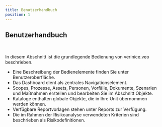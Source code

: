 ```yaml
---
title: Benutzerhandbuch
position: 1
---
```


## Benutzerhandbuch

<br>

In diesem Abschnitt ist die grundlegende Bedienung von verinice.veo beschrieben.

* Eine Beschreibung der Bedienelemente finden Sie unter <DocLink to="/manual/user-interface">Benutzeroberfläche</DocLink>.
* Das <DocLink to="/manual/dashboard">Dashboard</DocLink> dient als zentrales Navigationselement.
* Scopes, Prozesse, Assets, Personen, Vorfälle, Dokumente, Szenarien und Maßnahmen erstellen und bearbeiten Sie im Abschnitt <DocLink to="/manual/objects">Objekte</DocLink>.
* <DocLink to="/manual/catalogues">Kataloge</DocLink> enthalten globale Objekte, die in Ihre Unit übernommen werden können.
* Verfügbare Reportvorlagen stehen unter <DocLink to="/manual/reports">Reports</DocLink> zur Verfügung.
* Die im Rahmen der Risikoanalyse verwendeten Kriterien sind beschrieben als <DocLink to="/manual/risk-definition">Risikodefinitionen</DocLink>.
